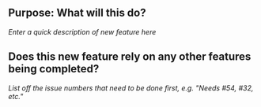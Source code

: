 ## Purpose: What will this do?

*Enter a quick description of new feature here*

## Does this new feature rely on any other features being completed?

*List off the issue numbers that need to be done first, e.g. "Needs #54, #32, etc."*
